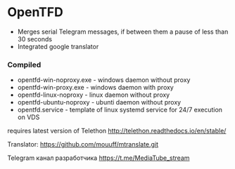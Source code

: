 # OpenTFD
* Merges serial Telegram messages, if between them a pause of less than 30 seconds
* Integrated google translator
### Compiled
* opentfd-win-noproxy.exe - windows daemon without proxy
* opentfd-win-proxy.exe - windows daemon with proxy
* opentfd-linux-noproxy - linux daemon without proxy
* opentfd-ubuntu-noproxy - ubunti daemon without proxy
* opentfd.service - template of linux systemd service for 24/7 execution on VDS

requires latest version of Telethon
http://telethon.readthedocs.io/en/stable/

Translator:
https://github.com/mouuff/mtranslate.git

Telegram канал разработчика 
https://t.me/MediaTube_stream
